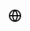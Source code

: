 <a href="https://sandro.dev">
	<img src="https://raw.githubusercontent.com/SandroHc/SandroHc/master/assets/globe.svg" width="24" height="24" alt="Website &dash; sandro.dev" title="Website &dash; sandro.dev"/>
</a>
